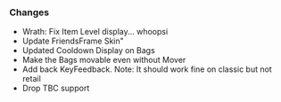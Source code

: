 ### Changes ###

  * Wrath: Fix Item Level display... whoopsi
  * Update FriendsFrame Skin"
  * Updated Cooldown Display on Bags
  * Make the Bags movable even without Mover
  * Add back KeyFeedback. Note: It should work fine on classic but not retail
  * Drop TBC support

